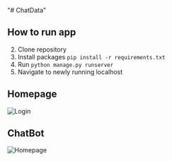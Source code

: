 "# ChatData"

## How to run app

2. Clone repository
3. Install packages `pip install -r requirements.txt`
4. Run `python manage.py runserver`
5. Navigate to newly running localhost

## Homepage

![Login](/ChatData/screenshots/ChatGuPTa-1.png?raw=true "Login")

## ChatBot

![Homepage](/ChatData/screenshots/ChatGuPTa-2.png?raw=true "Homepage")
